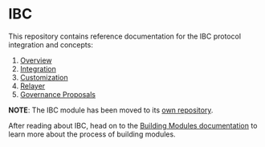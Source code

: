 <!--
order: false
parent:
  order: 5
-->

# IBC

This repository contains reference documentation for the IBC protocol
integration and concepts:

1. [Overview](./overview.md)
2. [Integration](./integration.md)
3. [Customization](./custom.md)
4. [Relayer](./relayer.md)
5. [Governance Proposals](./proposals.md)

**NOTE**: The IBC module has been moved to its
[own repository](https://github.com/cosmos/ibc-go).

After reading about IBC, head on to the
[Building Modules documentation](../building-modules/README.md) to learn more
about the process of building modules.
